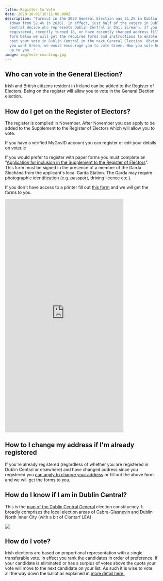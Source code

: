 ```yaml
---
title: Register to Vote
date: 2020-10-01T10:11:00.000Z
description: "Turnout in the 2020 General Election was 51.2% in Dublin Central
  (down from 52.4% in 2016). In effect, just half of the voters in Dublin
  Central decide who represents Dublin Central in Dáil Éireann. If you are not
  registered, recently turned 18, or have recently changed address fill out the
  form below we will get the required forms and instructions to enable you to
  cast your vote in Dublin Central in the next General Election. Obviously, if
  you want Green, we would encourage you to vote Green. How you vote however is
  up to you. "
image: img/vote-counting.jpg
---
```

## Who can vote in the General Election?

Irish and British citizens resident in Ireland can be added to the Register of Electors. Being on the register will allow you to vote in the General Election election.

## How do I get on the Register of Electors?

The register is compiled in November. After November you can apply to be added to the Supplement to the Register of Electors which will allow you to vote.

If you have a verified MyGovID account you can register or edit your details on [voter.ie](https://www.voter.ie/)

If you would prefer to register with paper forms you must complete an "[Application for inclusion in the Supplement to the Register of Electors](/docs/RFA2.pdf)". This form must be signed in the presence of a member of the Garda Síochána from the applicant's local Garda Station. The Garda may require photographic identification (e.g. passport, driving licence etc.).

If you don't have access to a printer fill out [this form](https://docs.google.com/forms/d/e/1FAIpQLSdtojIu_SRavW6zqXJl18T4cFGfio_ckkZzBbnC6SYpxPxa0g/viewform?usp=sf_link) and we will get the forms to you.

<iframe src="https://docs.google.com/forms/d/e/1FAIpQLSdtojIu_SRavW6zqXJl18T4cFGfio_ckkZzBbnC6SYpxPxa0g/viewform?embedded=true" width="390" height="770" frameborder="0" marginheight="0" marginwidth="0">Loading…</iframe>

## How to I change my address if I'm already registered

If you're already registered (regardless of whether you are registered in Dublin Central or elsewhere) and have changed address since you registered you [can apply to change your address](/docs/Change%20of%20Address%20(RFA3)%20-%20English.pdf) or fill out the above form and we will get the forms to you.

## How do I know if I am in Dublin Central?

This is the [map of the Dublin Central General](http://umap.openstreetmap.fr/en/map/dublin-north-central-electoral-district-map_356159#13/53.3638/-6.2363) election constituency. It broadly comprises the local election areas of Cabra-Glasnevin and Dublin North Inner City (with a bit of Clontarf LEA)

![](/img/dublin-central-map.png)

## How do I vote?

Irish elections are based on proportional representation with a single transferable vote. In effect you rank the candidates in order of preference. If your candidate is eliminated or has a surplus of votes above the quota your vote will move to the next candidate on your list. As such it is wise to vote all the way down the ballot as explained in [more detail here.](https://www.irishtimes.com/news/politics/why-it-pays-to-vote-all-the-way-down-the-ballot-paper-1.2548241)